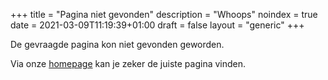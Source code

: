 +++
title = "Pagina niet gevonden"
description = "Whoops"
noindex = true
date = 2021-03-09T11:19:39+01:00
draft = false
layout = "generic"
+++

De gevraagde pagina kon niet gevonden geworden.

Via onze [homepage](/) kan je zeker de juiste pagina vinden.